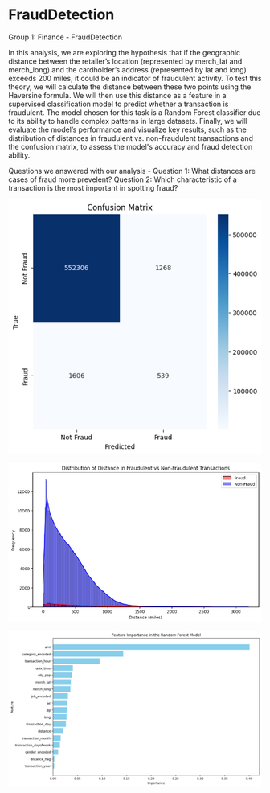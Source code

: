 # FraudDetection
Group 1: Finance - FraudDetection

In this analysis, we are exploring the hypothesis that if the geographic distance between the retailer’s location (represented by merch_lat and merch_long) and the cardholder’s address (represented by lat and long) exceeds 200 miles, it could be an indicator of fraudulent activity. To test this theory, we will calculate the distance between these two points using the Haversine formula. We will then use this distance as a feature in a supervised classification model to predict whether a transaction is fraudulent. The model chosen for this task is a Random Forest classifier due to its ability to handle complex patterns in large datasets. Finally, we will evaluate the model’s performance and visualize key results, such as the distribution of distances in fraudulent vs. non-fraudulent transactions and the confusion matrix, to assess the model's accuracy and fraud detection ability.

Questions we answered with our analysis  -
Question 1: What distances are cases of fraud more prevelent?
Question 2: Which characteristic of a transaction is the most important in spotting fraud?

![alt text](Graphs/image.png)

![alt text](Graphs/image-1.png)

![alt text](Graphs/image-2.png)


